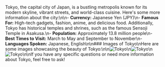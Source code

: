 Tokyo, the capital city of Japan, is a bustling metropolis known for its modern skyline, vibrant streets, and world-class cuisine. Here's some more information about the city:\n\n- **Currency:** Japanese Yen (JPY)\n- **Famous For:** High-tech gadgets, fashion, anime, and delicious food. Additionally, Tokyo has historical temples and shrines, such as the famous Sensoji Temple in Asakusa.\n- **Population:** Approximately 13.8 million people\n- **Best Times to Visit:** March to May and September to November\n- **Languages Spoken:** Japanese, English\n\n### Images of Tokyo\nHere are some images showcasing the beauty of Tokyo:\n\n![Tokyo](https://sgp1.digitaloceanspaces.com/tripkliq-img-dev/city_images/Tokyo_OrS1QxOP.png)\n![Tokyo](https://sgp1.digitaloceanspaces.com/tripkliq-img-dev/city_images/Tokyo_7ObsOUok.png)\n![Tokyo](https://sgp1.digitaloceanspaces.com/tripkliq-img-dev/city_images/Tokyo_ycZSva48.png)\n\nIf you have any specific questions or need more information about Tokyo, feel free to ask!

